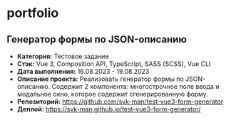 # portfolio

## Генератор формы по JSON-описанию

- **Категория:** Тестовое задание
- **Стэк:** Vue 3, Composition API, TypeScript, SASS (SCSS), Vue CLI
- **Дата выполнения:** 16.08.2023 - 19.08.2023
- **Описание проекта:** Реализовать генератор формы по JSON-описанию. Содержит 2 компонента: многострочное поле ввода и модальное окно, которое содержит сгенерированную форму.
- **Репозиторий:** https://github.com/svk-man/test-vue3-form-generator
- **Деплой:** https://svk-man.github.io/test-vue3-form-generator/
